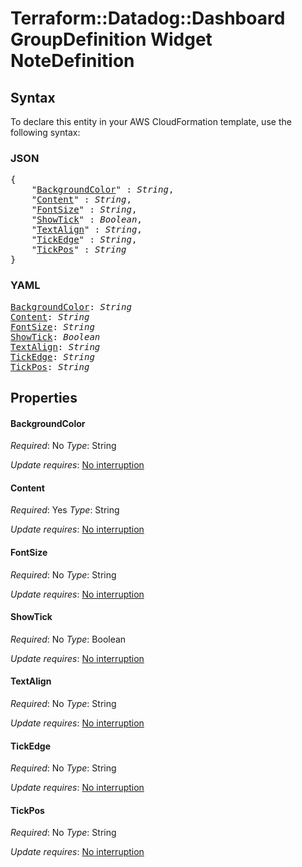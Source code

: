 # Terraform::Datadog::Dashboard GroupDefinition Widget NoteDefinition

## Syntax

To declare this entity in your AWS CloudFormation template, use the following syntax:

### JSON

<pre>
{
    "<a href="#backgroundcolor" title="BackgroundColor">BackgroundColor</a>" : <i>String</i>,
    "<a href="#content" title="Content">Content</a>" : <i>String</i>,
    "<a href="#fontsize" title="FontSize">FontSize</a>" : <i>String</i>,
    "<a href="#showtick" title="ShowTick">ShowTick</a>" : <i>Boolean</i>,
    "<a href="#textalign" title="TextAlign">TextAlign</a>" : <i>String</i>,
    "<a href="#tickedge" title="TickEdge">TickEdge</a>" : <i>String</i>,
    "<a href="#tickpos" title="TickPos">TickPos</a>" : <i>String</i>
}
</pre>

### YAML

<pre>
<a href="#backgroundcolor" title="BackgroundColor">BackgroundColor</a>: <i>String</i>
<a href="#content" title="Content">Content</a>: <i>String</i>
<a href="#fontsize" title="FontSize">FontSize</a>: <i>String</i>
<a href="#showtick" title="ShowTick">ShowTick</a>: <i>Boolean</i>
<a href="#textalign" title="TextAlign">TextAlign</a>: <i>String</i>
<a href="#tickedge" title="TickEdge">TickEdge</a>: <i>String</i>
<a href="#tickpos" title="TickPos">TickPos</a>: <i>String</i>
</pre>

## Properties

#### BackgroundColor

_Required_: No
_Type_: String

_Update requires_: [No interruption](https://docs.aws.amazon.com/AWSCloudFormation/latest/UserGuide/using-cfn-updating-stacks-update-behaviors.html#update-no-interrupt)

#### Content

_Required_: Yes
_Type_: String

_Update requires_: [No interruption](https://docs.aws.amazon.com/AWSCloudFormation/latest/UserGuide/using-cfn-updating-stacks-update-behaviors.html#update-no-interrupt)

#### FontSize

_Required_: No
_Type_: String

_Update requires_: [No interruption](https://docs.aws.amazon.com/AWSCloudFormation/latest/UserGuide/using-cfn-updating-stacks-update-behaviors.html#update-no-interrupt)

#### ShowTick

_Required_: No
_Type_: Boolean

_Update requires_: [No interruption](https://docs.aws.amazon.com/AWSCloudFormation/latest/UserGuide/using-cfn-updating-stacks-update-behaviors.html#update-no-interrupt)

#### TextAlign

_Required_: No
_Type_: String

_Update requires_: [No interruption](https://docs.aws.amazon.com/AWSCloudFormation/latest/UserGuide/using-cfn-updating-stacks-update-behaviors.html#update-no-interrupt)

#### TickEdge

_Required_: No
_Type_: String

_Update requires_: [No interruption](https://docs.aws.amazon.com/AWSCloudFormation/latest/UserGuide/using-cfn-updating-stacks-update-behaviors.html#update-no-interrupt)

#### TickPos

_Required_: No
_Type_: String

_Update requires_: [No interruption](https://docs.aws.amazon.com/AWSCloudFormation/latest/UserGuide/using-cfn-updating-stacks-update-behaviors.html#update-no-interrupt)

